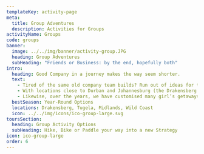 ```yaml
---
templateKey: activity-page
meta:
  title: Group Adventures
  description: Activities for Groups
activityName: Groups
code: groups
banner:
  image: ../../img/banner/activity-group.JPG
  heading: Group Adventures
  subHeading: "Friends or Business: by the end, hopefully both"  
intro:
  heading: Good Company in a journey makes the way seem shorter.   
  text:
    - Tired of the same old company team builds? Run out of ideas for the staff Christmas party?  Or perhaps it’s time for the company’s seniors to brain storm and strategise?  Getting out into a remote and beautiful place is a great way to do this. Avoid the constant distractions of your mobile and everything else that comes with ‘the office’, and let us organise a novel location with fresh air and activity to get the brain cells firing.
    - With locations close to Durban and Johannesburg (the Drakensberg & KZN Midlands), or further afield but more remote  (Kosi Bay, Wild Coast) - Active Escapes can transform your next strategy session into a game-changer.
    - Likewise, over the years, we have customised many girl’s getaways, boys weekends, bulls and hens parties, or just intimate and unique gatherings for friends and families.  Many of our hikes are done by such groups and we have them coming back year-after-year with a new destination request.  Adventures like white water rafting also make for a great team-build or group getaway.
  bestSeason: Year-Round Options
  locations: Drakensberg, Tugela, Midlands, Wild Coast
  icon: ../../img/icons/ico-group-large.svg
toursSection:
  heading: Group Activity Options
  subHeading: Hike, Bike or Paddle your way into a new Strategy
icon: ico-group-large
order: 6
---
```

